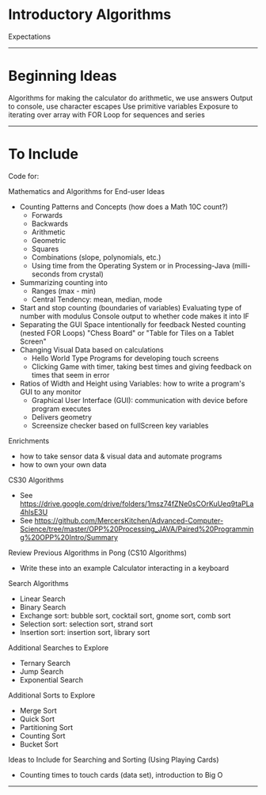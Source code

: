 # Introductory Algorithms

Expectations

---

# Beginning Ideas

Algorithms for making the calculator do arithmetic, we use answers
Output to console, use character escapes
Use primitive variables
Exposure to iterating over array with FOR Loop for sequences and series

---

# To Include

Code for:

Mathematics and Algorithms for End-user Ideas
- Counting Patterns and Concepts (how does a Math 10C count?)
  - Forwards
  - Backwards
  - Arithmetic
  - Geometric
  - Squares
  - Combinations (slope, polynomials, etc.)
  - Using time from the Operating System or in Processing-Java (milli-seconds from crystal)
- Summarizing counting into
  - Ranges (max - min)
  - Central Tendency: mean, median, mode
- Start and stop counting (boundaries of variables)
  Evaluating type of number with modulus
  Console output to whether code makes it into IF
- Separating the GUI Space intentionally for feedback
  Nested counting (nested FOR Loops)
  "Chess Board" or "Table for Tiles on a Tablet Screen"
- Changing Visual Data based on calculations
  - Hello World Type Programs for developing touch screens
  - Clicking Game with timer, taking best times and giving feedback on times that seem in error
- Ratios of Width and Height using Variables: how to write a program's GUI to any monitor
  - Graphical User Interface (GUI): communication with device before program executes
  - Delivers geometry
  - Screensize checker based on fullScreen key variables

Enrichments
- how to take sensor data & visual data and automate programs
- how to own your own data

CS30 Algorithms
- See https://drive.google.com/drive/folders/1msz74fZNe0sCOrKuUeq9taPLa4hlsE3U
- See https://github.com/MercersKitchen/Advanced-Computer-Science/tree/master/OPP%20Processing_JAVA/Paired%20Programming%20OPP%20Intro/Summary

Review Previous Algorithms in Pong (CS10 Algorithms)
- Write these into an example Calculator interacting in a keyboard

Search Algorithms
- Linear Search
- Binary Search
- Exchange sort: bubble sort, cocktail sort, gnome sort, comb sort
- Selection sort: selection sort, strand sort
- Insertion sort: insertion sort, library sort

Additional Searches to Explore
- Ternary Search
- Jump Search
- Exponential Search

Additional Sorts to Explore
- Merge Sort
- Quick Sort
- Partitioning Sort
- Counting Sort
- Bucket Sort

Ideas to Include for Searching and Sorting (Using Playing Cards)
- Counting times to touch cards (data set), introduction to Big O

---
